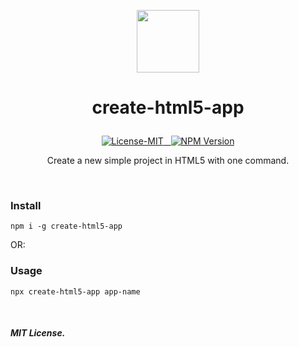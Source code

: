 
<p align="center"><img width="100" src="https://andremalveira.github.io/create-html5-app/examples/HTML5/src/assets/img/html.icon.svg"></p>

# <p align="center">create-html5-app</p>


<p align="center">
<a href="#details">
<img src="https://img.shields.io/badge/License-MIT-319046?" alt="License-MIT"/>&nbsp;&nbsp;
<img src="https://img.shields.io/badge/npm-v1.0.0-319046?" alt="NPM Version"/></a>

</p>
<p align="center">Create a new simple project in HTML5 with one command.</p>

<br/> 

### Install
```
npm i -g create-html5-app
```

OR:

### Usage

```
npx create-html5-app app-name
```

<br/>

##### MIT License.